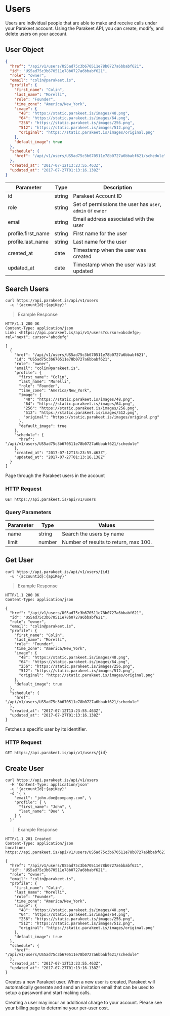 # Users

Users are individual people that are able to make and receive calls under your Parakeet account. Using the Parakeet API, you can create, modify, and delete users on your account.

## User Object

```json
{
  "href": "/api/v1/users/US5ad75c3b670511e78b0727a6bbabf621",
  "id": "US5ad75c3b670511e78b0727a6bbabf621",
  "role": "owner",
  "email": "colin@parakeet.is",
  "profile": {
    "first_name": "Colin",
    "last_name": "Morelli",
    "role": "Founder",
    "time_zone": "America/New_York",
    "image": {
      "48": "https://static.parakeet.is/images/48.png",
      "64": "https://static.parakeet.is/images/64.png",
      "256": "https://static.parakeet.is/images/256.png",
      "512": "https://static.parakeet.is/images/512.png",
      "original": "https://static.parakeet.is/images/original.png"
    },
    "default_image": true
  },
  "schedule": {
    "href": "/api/v1/users/US5ad75c3b670511e78b0727a6bbabf621/schedule"
  },
  "created_at": "2017-07-12T13:23:55.463Z",
  "updated_at": "2017-07-27T01:13:16.138Z"
}
```

Parameter | Type | Description
--------- | ------- | -----------
id | string | Parakeet Account ID
role | string | Set of permissions the user has `user`, `admin` or `owner`
email | string | Email address associated with the user
profile.first_name | string | First name for the user
profile.last_name | string | Last name for the user
created_at | date | Timestamp when the user was created
updated_at | date | Timestamp when the user was last updated

## Search Users

```shell
curl https://api.parakeet.is/api/v1/users
  -u '{accountId}:{apiKey}'
```

> Example Response

```http
HTTP/1.1 200 OK
Content-Type: application/json
Link: <https://api.parakeet.is/api/v1/users?cursor=abcdefg>; rel="next"; cursor="abcdefg"

[
  {
    "href": "/api/v1/users/US5ad75c3b670511e78b0727a6bbabf621",
    "id": "US5ad75c3b670511e78b0727a6bbabf621",
    "role": "owner",
    "email": "colin@parakeet.is",
    "profile": {
      "first_name": "Colin",
      "last_name": "Morelli",
      "role": "Founder",
      "time_zone": "America/New_York",
      "image": {
        "48": "https://static.parakeet.is/images/48.png",
        "64": "https://static.parakeet.is/images/64.png",
        "256": "https://static.parakeet.is/images/256.png",
        "512": "https://static.parakeet.is/images/512.png",
        "original": "https://static.parakeet.is/images/original.png"
      },
      "default_image": true
    },
    "schedule": {
      "href": "/api/v1/users/US5ad75c3b670511e78b0727a6bbabf621/schedule"
    },
    "created_at": "2017-07-12T13:23:55.463Z",
    "updated_at": "2017-07-27T01:13:16.138Z"
  }
]
```

Page through the Parakeet users in the account

### HTTP Request

`GET https://api.parakeet.is/api/v1/users`

### Query Parameters

Parameter | Type | Values
--------- | ------- | -----------
name | string | Search the users by name
limit | number | Number of results to return, max 100.

## Get User

```shell
curl https://api.parakeet.is/api/v1/users/{id}
  -u '{accountId}:{apiKey}'
```

> Example Response

```http
HTTP/1.1 200 OK
Content-Type: application/json

{
  "href": "/api/v1/users/US5ad75c3b670511e78b0727a6bbabf621",
  "id": "US5ad75c3b670511e78b0727a6bbabf621",
  "role": "owner",
  "email": "colin@parakeet.is",
  "profile": {
    "first_name": "Colin",
    "last_name": "Morelli",
    "role": "Founder",
    "time_zone": "America/New_York",
    "image": {
      "48": "https://static.parakeet.is/images/48.png",
      "64": "https://static.parakeet.is/images/64.png",
      "256": "https://static.parakeet.is/images/256.png",
      "512": "https://static.parakeet.is/images/512.png",
      "original": "https://static.parakeet.is/images/original.png"
    },
    "default_image": true
  },
  "schedule": {
    "href": "/api/v1/users/US5ad75c3b670511e78b0727a6bbabf621/schedule"
  },
  "created_at": "2017-07-12T13:23:55.463Z",
  "updated_at": "2017-07-27T01:13:16.138Z"
}
```

Fetches a specific user by its identifier.

### HTTP Request

`GET https://api.parakeet.is/api/v1/users/{id}`

## Create User

```shell
curl https://api.parakeet.is/api/v1/users
  -H 'Content-Type: application/json'
  -u '{accountId}:{apiKey}'
  -d '{ \
    "email": "john.doe@company.com", \
    "profile": { \
      "first_name": "John", \
      "last_name": "Doe" \
    } \
  }'
```

> Example Response

```http
HTTP/1.1 201 Created
Content-Type: application/json
Location: https://api.parakeet.is/api/v1/users/US5ad75c3b670511e78b0727a6bbabf621

{
  "href": "/api/v1/users/US5ad75c3b670511e78b0727a6bbabf621",
  "id": "US5ad75c3b670511e78b0727a6bbabf621",
  "role": "owner",
  "email": "colin@parakeet.is",
  "profile": {
    "first_name": "Colin",
    "last_name": "Morelli",
    "role": "Founder",
    "time_zone": "America/New_York",
    "image": {
      "48": "https://static.parakeet.is/images/48.png",
      "64": "https://static.parakeet.is/images/64.png",
      "256": "https://static.parakeet.is/images/256.png",
      "512": "https://static.parakeet.is/images/512.png",
      "original": "https://static.parakeet.is/images/original.png"
    },
    "default_image": true
  },
  "schedule": {
    "href": "/api/v1/users/US5ad75c3b670511e78b0727a6bbabf621/schedule"
  },
  "created_at": "2017-07-12T13:23:55.463Z",
  "updated_at": "2017-07-27T01:13:16.138Z"
}
```

Creates a new Parakeet user. When a new user is created, Parakeet will automatically generate and send an invitation email that can be used to setup a password and start making calls.

<aside class="warning">
Creating a user may incur an additional charge to your account. Please see your billing page to determine your per-user cost.
</aside>